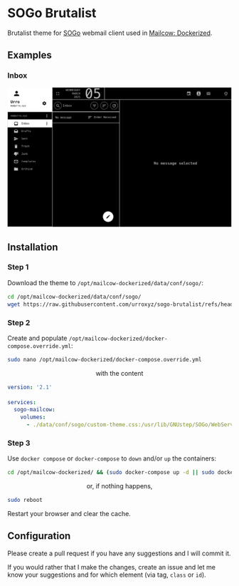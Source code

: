 # SOGo Brutalist
Brutalist theme for [SOGo](https://github.com/Alinto/sogo) webmail client used in [Mailcow: Dockerized](https://github.com/mailcow/mailcow-dockerized).

## Examples
### Inbox
![Screenshot of inbox with SOGo Brutalist theme](./dark/examples/inbox.png)

## Installation
### Step 1
Download the theme to `/opt/mailcow-dockerized/data/conf/sogo/`:
``` bash
cd /opt/mailcow-dockerized/data/conf/sogo/
wget https://raw.githubusercontent.com/urroxyz/sogo-brutalist/refs/heads/main/dark/custom-theme.css
```

### Step 2
Create and populate `/opt/mailcow-dockerized/docker-compose.override.yml`:
```bash
sudo nano /opt/mailcow-dockerized/docker-compose.override.yml
```
<p align="center">with the content</p>

```yml
version: '2.1'

services:
  sogo-mailcow:
    volumes:
      - ./data/conf/sogo/custom-theme.css:/usr/lib/GNUstep/SOGo/WebServerResources/css/theme-default.css:z
```

### Step 3
Use `docker compose` or `docker-compose` to `down` and/or `up` the containers:
```bash
cd /opt/mailcow-dockerized/ && (sudo docker-compose up -d || sudo docker compose up -d)
```
<p align="center">or, if nothing happens,</p>

```bash
sudo reboot
```

Restart your browser and clear the cache.

## Configuration
Please create a pull request if you have any suggestions and I will commit it.

If you would rather that I make the changes, create an issue and let me know your suggestions and for which element (via tag, `class` or `id`).
